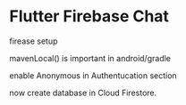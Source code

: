 # Flutter Firebase Chat

firease setup

mavenLocal() is important in android/gradle


enable Anonymous in Authentucation section

now create database in Cloud Firestore. 



